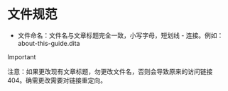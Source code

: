 # 文件规范

-  文件命名：文件名与文章标题完全一致，小写字母，短划线 - 连接。例如：about-this-guide.dita

> [!IMPORTANT]
>
> 注意：如果更改现有文章标题，勿更改文件名，否则会导致原来的访问链接 404。确需更改需要对链接重定向。

